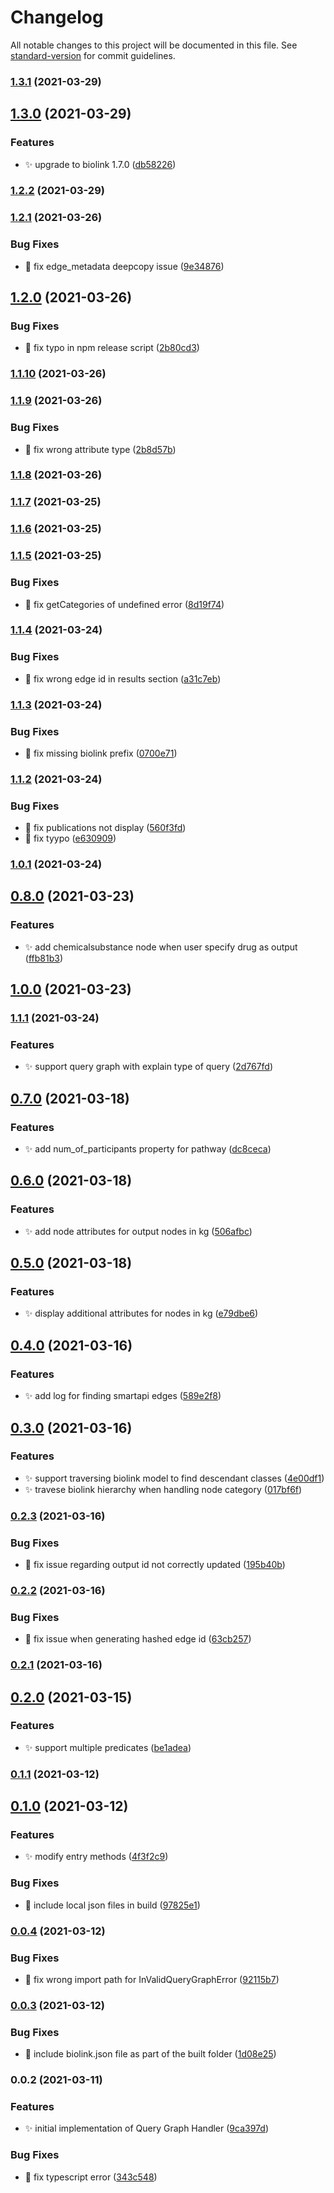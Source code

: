 # Changelog

All notable changes to this project will be documented in this file. See [standard-version](https://github.com/conventional-changelog/standard-version) for commit guidelines.

### [1.3.1](https://github.com/kevinxin90/bte_trapi_query_graph_handler/compare/v1.3.0...v1.3.1) (2021-03-29)

## [1.3.0](https://github.com/kevinxin90/bte_trapi_query_graph_handler/compare/v1.2.2...v1.3.0) (2021-03-29)


### Features

* :sparkles: upgrade to biolink 1.7.0 ([db58226](https://github.com/kevinxin90/bte_trapi_query_graph_handler/commit/db58226e602e68f1eb638bc3221035a0c873b4e2))

### [1.2.2](https://github.com/kevinxin90/bte_trapi_query_graph_handler/compare/v1.2.1...v1.2.2) (2021-03-29)

### [1.2.1](https://github.com/kevinxin90/bte_trapi_query_graph_handler/compare/v1.2.0...v1.2.1) (2021-03-26)


### Bug Fixes

* :bug: fix edge_metadata deepcopy issue ([9e34876](https://github.com/kevinxin90/bte_trapi_query_graph_handler/commit/9e3487693abd220f0f453ccc6d60c500a44e3caf))

## [1.2.0](https://github.com/kevinxin90/bte_trapi_query_graph_handler/compare/v1.1.10...v1.2.0) (2021-03-26)


### Bug Fixes

* :bug: fix typo in npm release script ([2b80cd3](https://github.com/kevinxin90/bte_trapi_query_graph_handler/commit/2b80cd330032bc3539e2c494e69f238bf2e71eca))

### [1.1.10](https://github.com/kevinxin90/bte_trapi_query_graph_handler/compare/v1.1.9...v1.1.10) (2021-03-26)

### [1.1.9](https://github.com/kevinxin90/bte_trapi_query_graph_handler/compare/v1.1.8...v1.1.9) (2021-03-26)


### Bug Fixes

* :bug: fix wrong attribute type ([2b8d57b](https://github.com/kevinxin90/bte_trapi_query_graph_handler/commit/2b8d57b70df62aad2cbb7d79d9108bfe1f828234))

### [1.1.8](https://github.com/kevinxin90/bte_trapi_query_graph_handler/compare/v1.1.7...v1.1.8) (2021-03-26)

### [1.1.7](https://github.com/kevinxin90/bte_trapi_query_graph_handler/compare/v1.1.6...v1.1.7) (2021-03-25)

### [1.1.6](https://github.com/kevinxin90/bte_trapi_query_graph_handler/compare/v1.1.5...v1.1.6) (2021-03-25)

### [1.1.5](https://github.com/kevinxin90/bte_trapi_query_graph_handler/compare/v1.1.4...v1.1.5) (2021-03-25)


### Bug Fixes

* :bug: fix getCategories of undefined error ([8d19f74](https://github.com/kevinxin90/bte_trapi_query_graph_handler/commit/8d19f74f371d8a04dd78de18b95c7b40623e647c))

### [1.1.4](https://github.com/kevinxin90/bte_trapi_query_graph_handler/compare/v1.1.3...v1.1.4) (2021-03-24)


### Bug Fixes

* :bug: fix wrong edge id in results section ([a31c7eb](https://github.com/kevinxin90/bte_trapi_query_graph_handler/commit/a31c7eb62005663940558d3be2d854f7debc8f67))

### [1.1.3](https://github.com/kevinxin90/bte_trapi_query_graph_handler/compare/v1.1.2...v1.1.3) (2021-03-24)


### Bug Fixes

* :bug: fix missing biolink prefix ([0700e71](https://github.com/kevinxin90/bte_trapi_query_graph_handler/commit/0700e7149f1c9d3a25b7db67dd46d8c9e7d66f2c))

### [1.1.2](https://github.com/kevinxin90/bte_trapi_query_graph_handler/compare/v1.1.1...v1.1.2) (2021-03-24)


### Bug Fixes

* :bug: fix publications not display ([560f3fd](https://github.com/kevinxin90/bte_trapi_query_graph_handler/commit/560f3fd5cd9759418de3b06b8b6a728c85984cb7))
* :bug: fix tyypo ([e630909](https://github.com/kevinxin90/bte_trapi_query_graph_handler/commit/e6309090c6ec432b0af537d8b3471daa21512698))

### [1.0.1](https://github.com/kevinxin90/bte_trapi_query_graph_handler/compare/v0.8.0...v1.0.1) (2021-03-24)

## [0.8.0](https://github.com/kevinxin90/bte_trapi_query_graph_handler/compare/v1.0.0...v0.8.0) (2021-03-23)


### Features

* :sparkles: add chemicalsubstance node when user specify drug as output ([ffb81b3](https://github.com/kevinxin90/bte_trapi_query_graph_handler/commit/ffb81b3f9397bd325ca38f3242f5cd110c03b288))

## [1.0.0](https://github.com/kevinxin90/bte_trapi_query_graph_handler/compare/v0.7.0...v1.0.0) (2021-03-23)

### [1.1.1](https://github.com/kevinxin90/bte_trapi_query_graph_handler/compare/v0.7.0...v1.1.1) (2021-03-24)


### Features

* :sparkles: support query graph with explain type of query ([2d767fd](https://github.com/kevinxin90/bte_trapi_query_graph_handler/commit/2d767fd67d04c8956e3d55c2438def12b79ec104))


## [0.7.0](https://github.com/kevinxin90/bte_trapi_query_graph_handler/compare/v0.6.0...v0.7.0) (2021-03-18)


### Features

* :sparkles: add num_of_participants property for pathway ([dc8ceca](https://github.com/kevinxin90/bte_trapi_query_graph_handler/commit/dc8cecaddcf04a2803189d6ebe7822dabbec36ad))

## [0.6.0](https://github.com/kevinxin90/bte_trapi_query_graph_handler/compare/v0.5.0...v0.6.0) (2021-03-18)


### Features

* :sparkles: add node attributes for output nodes in kg ([506afbc](https://github.com/kevinxin90/bte_trapi_query_graph_handler/commit/506afbc749e90c9f8eb2a47ed924f05dba45f1c7))

## [0.5.0](https://github.com/kevinxin90/bte_trapi_query_graph_handler/compare/v0.4.0...v0.5.0) (2021-03-18)


### Features

* :sparkles: display additional attributes for nodes in kg ([e79dbe6](https://github.com/kevinxin90/bte_trapi_query_graph_handler/commit/e79dbe608468aadbff14be7da155e4f46a807557))

## [0.4.0](https://github.com/kevinxin90/bte_trapi_query_graph_handler/compare/v0.3.0...v0.4.0) (2021-03-16)


### Features

* :sparkles: add log for finding smartapi edges ([589e2f8](https://github.com/kevinxin90/bte_trapi_query_graph_handler/commit/589e2f895744f72daf7b6ffcfe5589cb98a89bec))

## [0.3.0](https://github.com/kevinxin90/bte_trapi_query_graph_handler/compare/v0.2.3...v0.3.0) (2021-03-16)


### Features

* :sparkles: support traversing biolink model to find descendant classes ([4e00df1](https://github.com/kevinxin90/bte_trapi_query_graph_handler/commit/4e00df17e4a6fc70be1b219eb33e4458a0c47d73))
* :sparkles: travese biolink hierarchy when handling node category ([017bf6f](https://github.com/kevinxin90/bte_trapi_query_graph_handler/commit/017bf6ffc73a737c7dca5eac5857768f7a746ae5))

### [0.2.3](https://github.com/kevinxin90/bte_trapi_query_graph_handler/compare/v0.2.2...v0.2.3) (2021-03-16)


### Bug Fixes

* :bug: fix issue regarding output id not correctly updated ([195b40b](https://github.com/kevinxin90/bte_trapi_query_graph_handler/commit/195b40b387395571f334fdd5dbd5480d8ccc4665))

### [0.2.2](https://github.com/kevinxin90/bte_trapi_query_graph_handler/compare/v0.2.1...v0.2.2) (2021-03-16)


### Bug Fixes

* :bug: fix issue when generating hashed edge id ([63cb257](https://github.com/kevinxin90/bte_trapi_query_graph_handler/commit/63cb257ec6e07e042a225bf7cd65913d76c3904d))

### [0.2.1](https://github.com/kevinxin90/bte_trapi_query_graph_handler/compare/v0.2.0...v0.2.1) (2021-03-16)

## [0.2.0](https://github.com/kevinxin90/bte_trapi_query_graph_handler/compare/v0.1.1...v0.2.0) (2021-03-15)


### Features

* :sparkles: support multiple predicates ([be1adea](https://github.com/kevinxin90/bte_trapi_query_graph_handler/commit/be1adea8c58a7c3ab15cd24771db67cb0df156a5))

### [0.1.1](https://github.com/kevinxin90/bte_trapi_query_graph_handler/compare/v0.1.0...v0.1.1) (2021-03-12)

## [0.1.0](https://github.com/kevinxin90/bte_trapi_query_graph_handler/compare/v0.0.4...v0.1.0) (2021-03-12)


### Features

* :sparkles: modify entry methods ([4f3f2c9](https://github.com/kevinxin90/bte_trapi_query_graph_handler/commit/4f3f2c9a73f648263144f7d198feddc68baa1217))


### Bug Fixes

* :bug: include local json files in build ([97825e1](https://github.com/kevinxin90/bte_trapi_query_graph_handler/commit/97825e17a96f7a1178bb5f9768b1ea5d017aa521))

### [0.0.4](https://github.com/kevinxin90/bte_trapi_query_graph_handler/compare/v0.0.3...v0.0.4) (2021-03-12)


### Bug Fixes

* :bug: fix wrong import path  for InValidQueryGraphError ([92115b7](https://github.com/kevinxin90/bte_trapi_query_graph_handler/commit/92115b7080c6fefae309d27a60291e274a9e403f))

### [0.0.3](https://github.com/kevinxin90/bte_trapi_query_graph_handler/compare/v0.0.2...v0.0.3) (2021-03-12)


### Bug Fixes

* :bug: include biolink.json file as part of the built folder ([1d08e25](https://github.com/kevinxin90/bte_trapi_query_graph_handler/commit/1d08e2554660e3cf857c26e8ef2e3d0f70800ad8))

### 0.0.2 (2021-03-11)


### Features

* :sparkles: initial implementation of Query Graph Handler ([9ca397d](https://github.com/kevinxin90/bte_trapi_query_graph_handler/commit/9ca397d99ccdcc98a0b5d6a6d20ef6765d86a9a7))


### Bug Fixes

* :bug: fix typescript error ([343c548](https://github.com/kevinxin90/bte_trapi_query_graph_handler/commit/343c5484127e242186adc3ec5f2bba10c08d0397))
